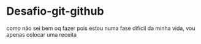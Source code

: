 # Desafio-git-github
como não sei bem oq fazer pois estou numa fase difícil da minha vida, vou apenas colocar uma receita
